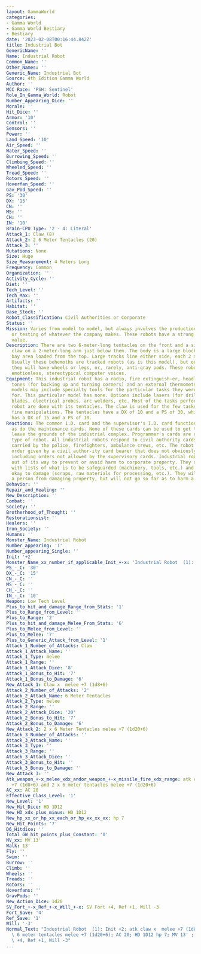 ```yaml
---
layout: GammaWorld
categories:
- Gamma World
- Gamma World Bestiary
- Bestiary
date: '2023-02-08T00:16:44.842Z'
title: Industrial Bot
GenericName: ''
Name: Industrial Robot
Common_Name: ''
Other_Names: ''
Generic_Name: Industrial Bot
Source: 4th Edition Gamma World
Author: ''
MCC Race: 'PSH: Sentinel'
Role_In_Gamma_World: Robot
Number_Appearing_Dice: ''
Morale: ''
Hit_Dice: ''
Armor: '10'
Control: ''
Sensors: ''
Power: ''
Land_Speed: '10'
Air_Speed: ''
Water_Speed: ''
Burrowing_Speed: ''
Climbing_Speed: ''
Wheeled_Speed: ''
Tread_Speed: ''
Rotors_Speed: ''
Hoverfan_Speed: ''
Gav_Pod_Speed: ''
PS: '30'
DX: '15'
CN: ''
MS: ''
CH: ''
IN: '10'
Brain-CPU Type: '2 - 4: Literal'
Attack_1: Claw (8)
Attack_2: 2 6 Meter Tentacles (20)
Attack_3: ''
Mutations: None
Size: Huge
Size_Measurement: 4 Meters Long
Frequency: Common
Organization: ''
Activity_Cycle: ''
Diet: ''
Tech_Level: ''
Tech_Max: ''
Artifacts: ''
Habitat: ''
Base_Stock: ''
Robot_Classification: Civil Authorities or Corporate
Status: ''
Mission: Varies from model to model, but always involves the production, assembly,
  or testing of whatever the company makes. These robots have a strong sense of property
  value.
Description: There are two 6-meter-long tentacles on the front and a single smaller
  claw on a 2-meter-long arm just below them. The body is a large block, with a cargo
  bay area loaded from the top. Large tracks line either side, each 2 meters tall.
  Usually these behemoths are tracked robots (as is this model), but occasionally,
  they will have wheels or legs, or, rarely, anti-gray pods. These robots have a flat,
  emotionless, stereotypical computer voices.
Equipment: This industrial robot has a radio, fire extinguish-er, headlights, warning
  tones (for backing up and turning corners) and an external thermometer. Different
  models may include specialty tools for the particular tasks they were de-signed
  for. This particular model has none. Options include lasers (for drilling), rotating
  blades, electrical probes, arc welders, etc. Most of the tasks performed by the
  robot are done with its tentacles. The claw is used for the few tasks that require
  fine manipulations. The tentacles have a DX of 10 and a PS of 30, while the claw
  has a DX of 15 and a PS of 10.
Reactions: The common 1.D. card and the supervisor's I.D. card function normally,
  as do the maintenance cards. None of these cards can be used to get the robot to
  leave the grounds of the industrial complex. Programmer's cards are rare for this
  type of robot. All industrial robots respond to civil authority cards, such as those
  carried by the police, firefighters, ambulance crews, etc. The robot will obey any
  order given by a civil author-ity card bearer that does not obviously harm a person,
  including orders not allowed by the supervisory cards. Industrial robots will go
  out of its way to prevent or avoid harm to corporate property. They are programmed
  with lists of what is to be safeguarded (machinery, tools, etc.) and what it is
  okay to damage (scraps, raw materials for processing, etc.). They will move to prevent
  a person from damaging property, but will not go so far as to harm a person.
Behavior: ''
Repair_and_Healing: ''
New_Description: ''
Combat: ''
Society: ''
Brotherhood_of_Thought: ''
Restorationsist: ''
Healers: ''
Iron_Society: ''
Humans: ''
Monster_Name: Industrial Robot
Number_appearing: '1'
Number_appearing_Single: ''
Init: '+2'
Monster_Name_xx_number_if_applicable_Init_+-x: 'Industrial Robot  (1): Init +2'
PS_-_C: '30'
DX_-_C: '15'
CN_-_C: ''
MS_-_C: ''
CH_-_C: ''
IN_-_C: '10'
Weapon: Low Tech Level
Plus_to_hit_and_damage_Range_from_Stats: '1'
Plus_to_Range_from_Level: ''
Plus_to_Range: '2'
Plus_to_hit_and_damage_Melee_From_Stats: '6'
Plus_to_Melee_from_Level: ''
Plus_to_Melee: '7'
Plus_to_Generic_Attack_from_Level: '1'
Attack_1_Number_of_Attacks: Claw
Attack_1_Attack_Name: ''
Attack_1_Type: melee
Attack_1_Range: ''
Attack_1_Attack_Dice: '8'
Attack_1_Bonus_to_Hit: '7'
Attack_1_Bonus_to_Damage: '6'
New_Attack_1: Claw x  melee +7 (1d8+6)
Attack_2_Number_of_Attacks: '2'
Attack_2_Attack_Name: 6 Meter Tentacles
Attack_2_Type: melee
Attack_2_Range: ''
Attack_2_Attack_Dice: '20'
Attack_2_Bonus_to_Hit: '7'
Attack_2_Bonus_to_Damage: '6'
New_Attack_2: 2 x 6 Meter Tentacles melee +7 (1d20+6)
Attack_3_Number_of_Attacks: ''
Attack_3_Attack_Name: ''
Attack_3_Type: ''
Attack_3_Range: ''
Attack_3_Attack_Dice: ''
Attack_3_Bonus_to_Hit: ''
Attack_3_Bonus_to_Damage: ''
New_Attack_3: ''
Atk_weapon_+-x_melee_xdx_andor_weapon_+-x_missile_fire_xdx_range: atk claw x  melee
  +7 (1d8+6) and 2 x 6 meter tentacles melee +7 (1d20+6)
AC_xx: AC 20
Effective_Class_Level: '1'
New_Level: '1'
New_Hit_Dice: HD 1D12
New_HD_xdx_plus_minus: HD 1D12
New_hp_xx_or_hp_xx_each_or_hp_xx_xx_xx: hp 7
New_Hit_Points: '7'
D6_Hitdice: ''
Total_GW_hit_points_plus_Constant: '0'
MV_xx: MV 13'
Walk: 13'
Fly: ''
Swim: ''
Burrow: ''
Climb: ''
Wheels: ''
Treads: ''
Rotors: ''
Hoverfans: ''
GravPods: ''
New_Action_Dice: 1d20
SV_Fort_+-x_Ref_+-x_Will_+-x: SV Fort +4, Ref +1, Will -3
Fort_Save: '4'
Ref_Save: '1'
Will: '-3'
Normal_Text: "Industrial Robot  (1): Init +2; atk claw x  melee +7 (1d8+6) and 2 x\
  \ 6 meter tentacles melee +7 (1d20+6); AC 20; HD 1D12 hp 7; MV 13' ; 1d20; SV Fort\
  \ +4, Ref +1, Will -3"
...
```


